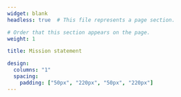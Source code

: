 ```yaml
---
widget: blank
headless: true  # This file represents a page section.

# Order that this section appears on the page.
weight: 1

title: Mission statement

design:
  columns: "1"
  spacing:
    padding: ["50px", "220px", "50px", "220px"]
---
```


